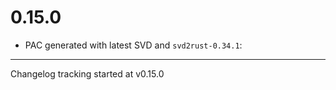 # 0.15.0

- PAC generated with latest SVD and `svd2rust-0.34.1`:

---

Changelog tracking started at v0.15.0
